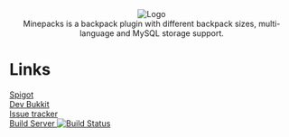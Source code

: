 <div style="text-align:center"><img src ="https://pcgamingfreaks.at/images/minepacks.png" alt="Logo" /></div>
<div style="text-align:center">Minepacks is a backpack plugin with different backpack sizes, multi-language and MySQL storage support.</div>



# Links
[Spigot](https://www.spigotmc.org/resources/minepacks.19286/)</br>
[Dev Bukkit](http://dev.bukkit.org/bukkit-plugins/minepacks/)</br>
[Issue tracker](https://github.com/GeorgH93/Bukkit_Minepacks/issues)</br>
[Build Server ![Build Status](http://ci.pcgamingfreaks.at/job/Minepacks%20V2/badge/icon)](http://ci.pcgamingfreaks.at/job/Minepacks%20V2/)